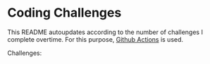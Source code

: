 # Coding Challenges

This README autoupdates according to the number of challenges I complete overtime. For this purpose, [Github Actions](https://github.com/features/actions) is used.

Challenges: